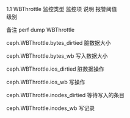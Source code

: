 1.1  WBThrottle
监控类型	监控项	说明	报警阈值	
级别

备注
perf dump WBThrottle



ceph.WBThrottle.bytes_dirtied	脏数据大小	


ceph.WBThrottle.bytes_wb	写入数据大小	


ceph.WBThrottle.ios_dirtied	脏数据操作	


ceph.WBThrottle.ios_wb	写操作	


ceph.WBThrottle.inodes_dirtied	等待写入的条目	


ceph.WBThrottle.inodes_wb	写记录	




